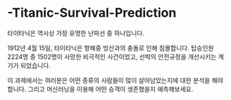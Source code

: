 # -Titanic-Survival-Prediction

타이타닉은 역사상 가장 유명한 난파선 중 하나입니다.

1912년 4월 15일, 타이타닉은 항해중 빙산과의 충돌로 인해 침몰합니다. 탑승인원 2224명 중 1502명이 사망한 비극적인 사건이었고, 선박의 안전규정을 개선시키는 계기가 되었습니다.

이 과제에서는 여러분은 어떤 종류의 사람들이 많이 살아남았는지에 대한 분석을 해야 합니다.
그리고 머신러닝을 이용해 어떤 승객이 생존했을지 예측해보세요. 

